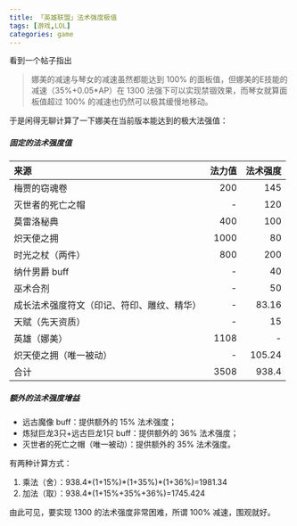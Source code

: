 ```yaml
---
title: 「英雄联盟」法术强度极值
tags: [游戏,LOL]
categories: game
---
```


看到一个帖子指出

> 娜美的减速与琴女的减速虽然都能达到 100% 的面板值，但娜美的E技能的减速（35%+0.05*AP）在 1300 法强下可以实现禁锢效果，而琴女就算面板值超过 100% 的减速也仍然可以极其缓慢地移动。

于是闲得无聊计算了一下娜美在当前版本能达到的极大法强值：

##### 固定的法术强度值

来源|法力值|法术强度
:--|--:|--:
梅贾的窃魂卷|200|145
灭世者的死亡之帽|-|120
莫雷洛秘典|400|100
炽天使之拥|1000|80
时光之杖（两件）|800|200
纳什男爵 buff|-|40
巫术合剂|-|50
成长法术强度符文（印记、符印、雕纹、精华）|-|83.16
天赋（先天资质）|-|15
英雄（娜美）|1108|-
炽天使之拥（唯一被动）|-|105.24
合计|3508|938.4

##### 额外的法术强度增益

- 远古魔像 buff：提供额外的 15% 法术强度；
- 炼狱巨龙3只+远古巨龙1只 buff：提供额外的 36% 法术强度；
- 灭世者的死亡之帽（唯一被动）：提供额外的 35% 法术强度。

有两种计算方式：

1. 乘法（舍）：938.4\*(1+15%)\*(1+35%)\*(1+36%)=1981.34
2. 加法（取）：938.4\*(1+15%+35%+36%)=1745.424

由此可见，要实现 1300 的法术强度非常困难，所谓 100% 减速，围观就好。
